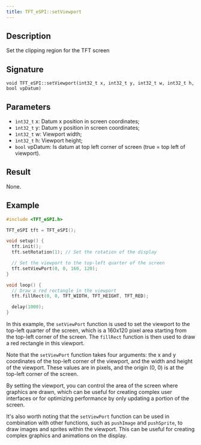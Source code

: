 ```yaml
---
title: TFT_eSPI::setViewport
---
```


## Description

Set the clipping region for the TFT screen

## Signature

`void TFT_eSPI::setViewport(int32_t x, int32_t y, int32_t w, int32_t h, bool vpDatum)`

## Parameters

* `ìnt32_t` x: Datum x position in screen coordinates;
* `ìnt32_t` y: Datum y position in screen coordinates;
* `ìnt32_t` w: Viewport width;
* `ìnt32_t` h: Viewport height;
* `bool` vpDatum: Is datum at top left corner of screen (true = top left of viewport).
 
## Result

None.

## Example

```cpp
#include <TFT_eSPI.h>

TFT_eSPI tft = TFT_eSPI();

void setup() {
  tft.init();
  tft.setRotation(1); // Set the rotation of the display

  // Set the viewport to the top-left quarter of the screen
  tft.setViewPort(0, 0, 160, 120);
}

void loop() {
  // Draw a red rectangle in the viewport
  tft.fillRect(0, 0, TFT_WIDTH, TFT_HEIGHT, TFT_RED);

  delay(1000);
}
```

In this example, the `setViewPort` function is used to set the viewport to the top-left quarter of the screen, which is 
a 160x120 pixel area starting from the top-left corner of the screen. The `fillRect` function is then used to draw a red 
rectangle in this viewport.

Note that the `setViewPort` function takes four arguments: the x and y coordinates of the top-left corner of the
viewport, and the width and height of the viewport. These values are in pixels, and the origin (0, 0) is at the top-left
corner of the screen.

By setting the viewport, you can control the area of the screen where graphics are drawn, which can be useful for
creating complex user interfaces or for optimizing performance by only updating a portion of the screen.

It's also worth noting that the `setViewPort` function can be used in combination with other functions, such as 
`pushImage` and `pushSprite`, to draw images and sprites within the viewport. This can be useful for creating complex 
graphics and animations on the display.
